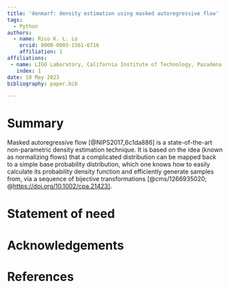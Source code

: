 ```yaml
---
title: 'denmarf: density estimation using masked autoregressive flow'
tags:
  - Python
authors:
  - name: Rico K. L. Lo
    orcid: 0000-0003-1561-6716
    affiliation: 1
affiliations:
 - name: LIGO Laboratory, California Institute of Technology, Pasadena, California 91125, USA
   index: 1
date: 19 May 2023
bibliography: paper.bib

---
```


# Summary

Masked autoregressive flow [@NIPS2017_6c1da886] is a state-of-the-art non-parametric density estimation technique. 
It is based on the idea (known as normalizing flows) that a complicated distribution can be mapped 
back to a simple base probability distribution, which one knows how to easily calculate its probability density function 
and efficiently generate samples from, via a sequence of bijective transformations [@cms/1266935020; @https://doi.org/10.1002/cpa.21423].

# Statement of need

# Acknowledgements

# References
